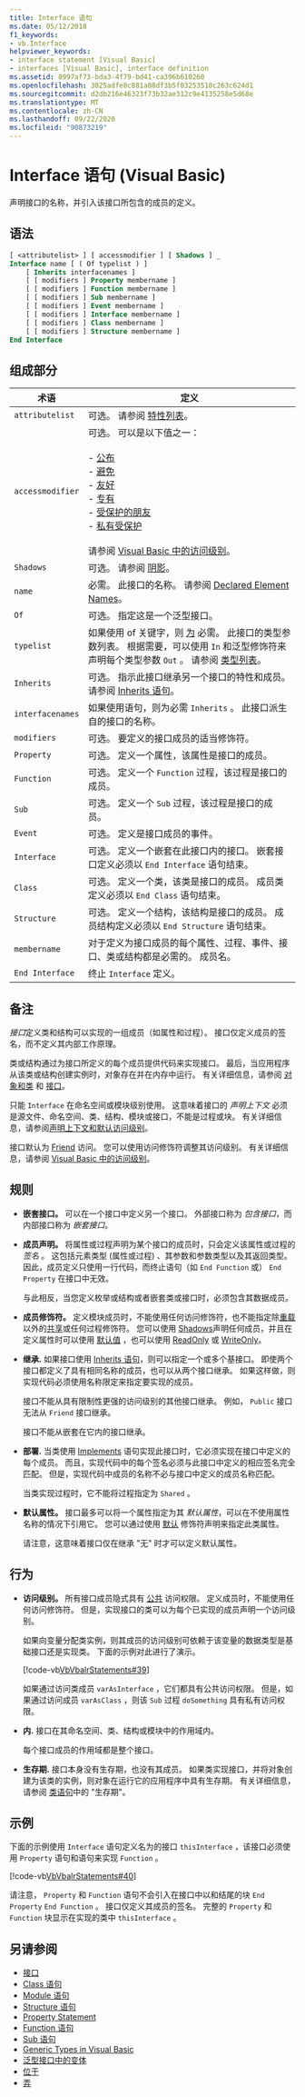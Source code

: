 ```yaml
---
title: Interface 语句
ms.date: 05/12/2018
f1_keywords:
- vb.Interface
helpviewer_keywords:
- interface statement [Visual Basic]
- interfaces [Visual Basic], interface definition
ms.assetid: 8997af73-bda3-4f79-bd41-ca396b610260
ms.openlocfilehash: 3025adfe8c881a08df3b5f03253510c263c624d1
ms.sourcegitcommit: d2db216e46323f73b32ae312c9e4135258e5d68e
ms.translationtype: MT
ms.contentlocale: zh-CN
ms.lasthandoff: 09/22/2020
ms.locfileid: "90873219"
---
```

# <a name="interface-statement-visual-basic"></a>Interface 语句 (Visual Basic)

声明接口的名称，并引入该接口所包含的成员的定义。  
  
## <a name="syntax"></a>语法  
  
```vb  
[ <attributelist> ] [ accessmodifier ] [ Shadows ] _  
Interface name [ ( Of typelist ) ]  
    [ Inherits interfacenames ]  
    [ [ modifiers ] Property membername ]  
    [ [ modifiers ] Function membername ]  
    [ [ modifiers ] Sub membername ]  
    [ [ modifiers ] Event membername ]  
    [ [ modifiers ] Interface membername ]  
    [ [ modifiers ] Class membername ]  
    [ [ modifiers ] Structure membername ]  
End Interface  
```  
  
## <a name="parts"></a>组成部分  
  
|术语|定义|  
|---|---|  
|`attributelist`|可选。 请参阅 [特性列表](attribute-list.md)。|  
|`accessmodifier`|可选。 可以是以下值之一：<br /><br /> -   [公布](../modifiers/public.md)<br />-   [避免](../modifiers/protected.md)<br />-   [友好](../modifiers/friend.md)<br />-   [专有](../modifiers/private.md)<br />-  [受保护的朋友](../modifiers/protected-friend.md)<br/>- [私有受保护](../modifiers/private-protected.md)<br /><br /> 请参阅 [Visual Basic 中的访问级别](../../programming-guide/language-features/declared-elements/access-levels.md)。|  
|`Shadows`|可选。 请参阅 [阴影](../modifiers/shadows.md)。|  
|`name`|必需。 此接口的名称。 请参阅 [Declared Element Names](../../programming-guide/language-features/declared-elements/declared-element-names.md)。|  
|`Of`|可选。 指定这是一个泛型接口。|  
|`typelist`|如果使用 of 关键字，则 [为](of-clause.md) 必需。 此接口的类型参数列表。 根据需要，可以使用 `In` 和泛型修饰符来声明每个类型参数 `Out` 。 请参阅 [类型列表](type-list.md)。|  
|`Inherits`|可选。 指示此接口继承另一个接口的特性和成员。 请参阅 [Inherits 语句](inherits-statement.md)。|  
|`interfacenames`|如果使用语句，则为必需 `Inherits` 。 此接口派生自的接口的名称。|  
|`modifiers`|可选。 要定义的接口成员的适当修饰符。|  
|`Property`|可选。 定义一个属性，该属性是接口的成员。|  
|`Function`|可选。 定义一个 `Function` 过程，该过程是接口的成员。|  
|`Sub`|可选。 定义一个 `Sub` 过程，该过程是接口的成员。|  
|`Event`|可选。 定义是接口成员的事件。|  
|`Interface`|可选。 定义一个嵌套在此接口内的接口。 嵌套接口定义必须以 `End Interface` 语句结束。|  
|`Class`|可选。 定义一个类，该类是接口的成员。 成员类定义必须以 `End Class` 语句结束。|  
|`Structure`|可选。 定义一个结构，该结构是接口的成员。 成员结构定义必须以 `End Structure` 语句结束。|  
|`membername`|对于定义为接口成员的每个属性、过程、事件、接口、类或结构都是必需的。 成员名。|  
|`End Interface`|终止 `Interface` 定义。|  
  
## <a name="remarks"></a>备注  

 *接口*定义类和结构可以实现的一组成员（如属性和过程）。 接口仅定义成员的签名，而不定义其内部工作原理。  
  
 类或结构通过为接口所定义的每个成员提供代码来实现接口。 最后，当应用程序从该类或结构创建实例时，对象存在并在内存中运行。 有关详细信息，请参阅 [对象和类](../../programming-guide/language-features/objects-and-classes/index.md) 和 [接口](../../programming-guide/language-features/interfaces/index.md)。  
  
 只能 `Interface` 在命名空间或模块级别使用。 这意味着接口的 *声明上下文* 必须是源文件、命名空间、类、结构、模块或接口，不能是过程或块。 有关详细信息，请参阅[声明上下文和默认访问级别](declaration-contexts-and-default-access-levels.md)。  
  
 接口默认为 [Friend](../modifiers/friend.md) 访问。 您可以使用访问修饰符调整其访问级别。 有关详细信息，请参阅 [Visual Basic 中的访问级别](../../programming-guide/language-features/declared-elements/access-levels.md)。  
  
## <a name="rules"></a>规则  
  
- **嵌套接口。** 可以在一个接口中定义另一个接口。 外部接口称为 *包含接口*，而内部接口称为 *嵌套接口*。  
  
- **成员声明。** 将属性或过程声明为某个接口的成员时，只会定义该属性或过程的 *签名* 。 这包括元素类型 (属性或过程) 、其参数和参数类型以及其返回类型。 因此，成员定义只使用一行代码，而终止语句（如 `End Function` 或） `End Property` 在接口中无效。  
  
     与此相反，当您定义枚举或结构或者嵌套类或接口时，必须包含其数据成员。  
  
- **成员修饰符。** 定义模块成员时，不能使用任何访问修饰符，也不能指定除[重载](../modifiers/overloads.md)以外的[共享](../modifiers/shared.md)或任何过程修饰符。 您可以使用 [Shadows](../modifiers/shadows.md)声明任何成员，并且在定义属性时可以使用 [默认值](../modifiers/default.md) ，也可以使用 [ReadOnly](../modifiers/readonly.md) 或 [WriteOnly](../modifiers/writeonly.md)。  
  
- **继承.** 如果接口使用 [Inherits 语句](inherits-statement.md)，则可以指定一个或多个基接口。 即使两个接口都定义了具有相同名称的成员，也可以从两个接口继承。 如果这样做，则实现代码必须使用名称限定来指定要实现的成员。  
  
     接口不能从具有限制性更强的访问级别的其他接口继承。 例如， `Public` 接口无法从 `Friend` 接口继承。  
  
     接口不能从嵌套在它内的接口继承。  
  
- **部署.** 当类使用 [Implements](implements-clause.md) 语句实现此接口时，它必须实现在接口中定义的每个成员。 而且，实现代码中的每个签名必须与此接口中定义的相应签名完全匹配。 但是，实现代码中成员的名称不必与接口中定义的成员名称匹配。  
  
     当类实现过程时，它不能将过程指定为 `Shared` 。  
  
- **默认属性。** 接口最多可以将一个属性指定为其 *默认属性*，可以在不使用属性名称的情况下引用它。 您可以通过使用 [默认](../modifiers/default.md) 修饰符声明来指定此类属性。  
  
     请注意，这意味着接口仅在继承 "无" 时才可以定义默认属性。  
  
## <a name="behavior"></a>行为  
  
- **访问级别。** 所有接口成员隐式具有 [公共](../modifiers/public.md) 访问权限。 定义成员时，不能使用任何访问修饰符。 但是，实现接口的类可以为每个已实现的成员声明一个访问级别。  
  
     如果向变量分配类实例，则其成员的访问级别可依赖于该变量的数据类型是基础接口还是实现类。 下面的示例对此进行了演示。  
  
     [!code-vb[VbVbalrStatements#39](~/samples/snippets/visualbasic/VS_Snippets_VBCSharp/VbVbalrStatements/VB/Class1.vb#39)]  
  
     如果通过访问类成员 `varAsInterface` ，它们都具有公共访问权限。 但是，如果通过访问成员 `varAsClass` ，则该 `Sub` 过程 `doSomething` 具有私有访问权限。  
  
- **内.** 接口在其命名空间、类、结构或模块中的作用域内。  
  
     每个接口成员的作用域都是整个接口。  
  
- **生存期.** 接口本身没有生存期，也没有其成员。 如果类实现接口，并将对象创建为该类的实例，则对象在运行它的应用程序中具有生存期。 有关详细信息，请参阅 [类语句](class-statement.md)中的 "生存期"。  
  
## <a name="example"></a>示例  

 下面的示例使用 `Interface` 语句定义名为的接口 `thisInterface` ，该接口必须使用 `Property` 语句和语句来实现 `Function` 。  
  
 [!code-vb[VbVbalrStatements#40](~/samples/snippets/visualbasic/VS_Snippets_VBCSharp/VbVbalrStatements/VB/Class1.vb#40)]  
  
 请注意， `Property` 和 `Function` 语句不会引入在接口中以和结尾的块 `End Property` `End Function` 。 接口仅定义其成员的签名。 完整的 `Property` 和 `Function` 块显示在实现的类中 `thisInterface` 。  
  
## <a name="see-also"></a>另请参阅

- [接口](../../programming-guide/language-features/interfaces/index.md)
- [Class 语句](class-statement.md)
- [Module 语句](module-statement.md)
- [Structure 语句](structure-statement.md)
- [Property Statement](property-statement.md)
- [Function 语句](function-statement.md)
- [Sub 语句](sub-statement.md)
- [Generic Types in Visual Basic](../../programming-guide/language-features/data-types/generic-types.md)
- [泛型接口中的变体](../../programming-guide/concepts/covariance-contravariance/variance-in-generic-interfaces.md)
- [位于](../modifiers/in-generic-modifier.md)
- [弄](../modifiers/out-generic-modifier.md)
